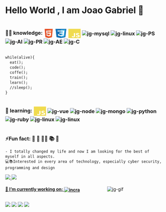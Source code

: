   # Hello World , I am Joao Gabriel 👋
  <div style="display:flex">
  <h3>👨‍💻 knowledge:
  <img alt="jg-HTML" align="center" width="30" src="https://raw.githubusercontent.com/devicons/devicon/master/icons/html5/html5-original.svg">
  <img alt="jg-CSS" align="center" height="30" width="40" src="https://raw.githubusercontent.com/devicons/devicon/master/icons/css3/css3-original.svg">
  <img alt="jg-Js" align="center" height="30" width="40" src="https://raw.githubusercontent.com/devicons/devicon/master/icons/javascript/javascript-plain.svg">
  <img alt="jg-mysql" align="center" height="30" width="40" src="https://cdn.jsdelivr.net/gh/devicons/devicon/icons/mysql/mysql-original.svg">
  <img alt="jg-linux" align="center" height="30" width="40" src="https://cdn.jsdelivr.net/gh/devicons/devicon/icons/linux/linux-original.svg"> 
  <img alt="jg-PS" align="center" height="30" width="40" src="https://cdn.jsdelivr.net/gh/devicons/devicon/icons/photoshop/photoshop-plain.svg">
  <img alt="jg-AI" align="center" height="30" width="40" src="https://cdn.jsdelivr.net/gh/devicons/devicon/icons/illustrator/illustrator-plain.svg">
  <img alt="jg-PR" align="center" height="30" width="40" src="https://cdn.jsdelivr.net/gh/devicons/devicon/icons/premierepro/premierepro-original.svg">
  <img alt="jg-AE" align="center" height="30" width="40" src="https://cdn.jsdelivr.net/gh/devicons/devicon/icons/aftereffects/aftereffects-original.svg">
  <img alt="jg-C" align="center" height="30" width="40" src="https://cdn.jsdelivr.net/gh/devicons/devicon/icons/canva/canva-original.svg">
  </h3>
  </div>
  
    while(alive){
      eat();
      code();
      coffe();
      train();
      learn();
      //sleep();
    }
    
  <div style="display:flex">  
  <h3>📖 learning:
  <img alt="jg-Js" align="center" height="30" width="40" src="https://raw.githubusercontent.com/devicons/devicon/master/icons/javascript/javascript-plain.svg">
  <img alt="jg-vue" align="center" height="30" width="40" src="https://cdn.jsdelivr.net/gh/devicons/devicon/icons/vuejs/vuejs-original.svg">
  <img alt="jg-node" align="center" height="30" width="40" src="https://cdn.jsdelivr.net/gh/devicons/devicon/icons/nodejs/nodejs-original.svg">
  <img alt="jg-mongo" align="center" height="30" width="40" src="https://cdn.jsdelivr.net/gh/devicons/devicon/icons/mongodb/mongodb-original.svg">
  <img alt="jg-python" align="center" height="30" width="40" src="https://cdn.jsdelivr.net/gh/devicons/devicon/icons/python/python-original.svg"> 
   <img alt="jg-ruby" align="center" height="30" width="40" src="https://cdn.jsdelivr.net/gh/devicons/devicon/icons/ruby/ruby-original.svg"> 
   <img alt="jg-linux" align="center" height="30" width="40" src="https://cdn.jsdelivr.net/gh/devicons/devicon/icons/linux/linux-original.svg">  
    <img alt="jg-linux" align="center" height="30" width="40" src="https://img.icons8.com/pastel-glyph/64/000000/batch-script--v2.png">
  <h3>
   </div>
    
    
  ### ⚡Fun fact: 🧠 🧘‍ 🏋️‍♀ 📚 💼
    - I totally changed my life and now I am looking for the best of myself in all aspects.
    💻📚Interested in every area of technology, especially cyber security, programming and design
    
  <div>
  <a href="https://github.com/joaogabrielz">
  <img height="180em" src="https://github-readme-stats.vercel.app/api?username=joaogabrielz&show_icons=true&theme=aura&include_all_commits=true&count_private=true"/>
  <img height="150em" src="https://github-readme-stats.vercel.app/api/top-langs/?username=joaogabrielz&layout=compact&langs_count=7&theme=aura"/>  
  </div>    
   
  <div class="img-gif">
  <img align="right" alt="jg-gif" width="180" src="https://media.discordapp.net/attachments/845618602505404427/880084863124897863/GIFPAL-20210825103807.gif">
  </div>
    
  <div>
  <h4>🏢 I’m currently working on:
  <img alt="incra" align="center" width="150" src="https://brandeps.com/logo-download/I/INCRA-logo-vector-01.svg">
  </h4>
  </div>
   
   ##
    
<div> 
   <a href="https://t.me/joaogabrielz" target="_blank"><img src="https://img.shields.io/badge/Telegram-2CA5E0?style=for-the-badge&logo=telegram&logoColor=white" target="_blank"></a> 
  <a href="https://www.instagram.com/th3jg/" target="_blank"><img src="https://img.shields.io/badge/-Instagram-%23E4405F?style=for-the-badge&logo=instagram&logoColor=white"         target="_blank"></a>
  <a href = "mailto:zacarias1021@gmail.com"><img src="https://img.shields.io/badge/Gmail-D14836?style=for-the-badge&logo=gmail&logoColor=white" target="_blank"></a>
  <a href="https://www.linkedin.com/in/jo%C3%A3o-gabriel-zacarias-455b41160"><img src="https://img.shields.io/badge/-LinkedIn-%230077B5?style=for-the-            badge&logo=linkedin&logoColor=white" width="100" target="_blank"></a>  
</div>
